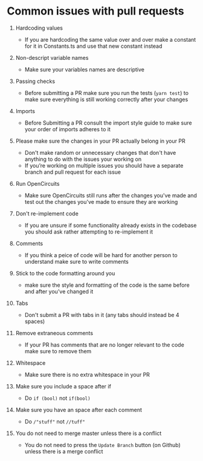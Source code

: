 # Common issues with pull requests
1. Hardcoding values
    * If you are hardcoding the same value over and over make a constant for it in Constants.ts and use that new constant instead

2. Non-descript variable names
    * Make sure your variables names are descriptive

3. Passing checks
    * Before submitting a PR make sure you run the tests (`yarn test`) to make sure everything is still working correctly after your changes

4. Imports
    * Before Submitting a PR consult the import style guide to make sure your order of imports adheres to it

5. Please make sure the changes in your PR actually belong in your PR
    * Don't make random or unnecessary changes that don't have anything to do with the issues your working on
    * If you’re working on multiple issues you should have a separate branch and pull request for each issue

6. Run OpenCircuits
    * Make sure OpenCircuits still runs after the changes you've made and test out the changes you've made to ensure they are working

7. Don't re-implement code
    * If you are unsure if some functionality already exists in the codebase you should ask rather attempting to re-implement it

8. Comments
    * If you think a peice of code will be hard for another person to understand make sure to write comments

9. Stick to the code formatting around you
    * make sure the style and formatting of the code is the same before and after you've changed it

10. Tabs
    * Don't submit a PR with tabs in it (any tabs should instead be 4 spaces)

11. Remove extraneous comments
    * If your PR has comments that are no longer relevant to the code make sure to remove them

12. Whitespace
    * Make sure there is no extra whitespace in your PR

13. Make sure you include a space after if
    *  Do ```if (bool)``` not ```if(bool)```

14. Make sure you have an space after each comment
    *  Do ```/"stuff"``` not ```//tuff"```

15. You do not need to merge master unless there is a conflict
    * You do not need to press the `Update Branch` button (on Github) unless there is a merge conflict
